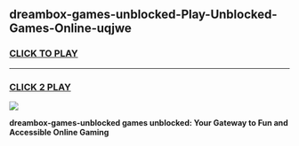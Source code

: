
## dreambox-games-unblocked-Play-Unblocked-Games-Online-uqjwe
<h3>
<a href="https://premium76.site?title=dreambox-games-unblocked&ref=24A">CLICK TO PLAY</a></h3>
<hr>

<h3>
<a href="https://premium76.site?title=dreambox-games-unblocked&ref=24A">CLICK 2 PLAY</a>
  
</h3>

<a href="https://premium76.site?title=dreambox-games-unblocked&ref=24A"><img src="https://clearcache.store/games.png"></a>


**dreambox-games-unblocked games unblocked: Your Gateway to Fun and Accessible Online Gaming**
